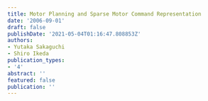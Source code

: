 ```yaml
---
title: Motor Planning and Sparse Motor Command Representation
date: '2006-09-01'
draft: false
publishDate: '2021-05-04T01:16:47.808853Z'
authors:
- Yutaka Sakaguchi
- Shiro Ikeda
publication_types:
- '4'
abstract: ''
featured: false
publication: ''
---
```

